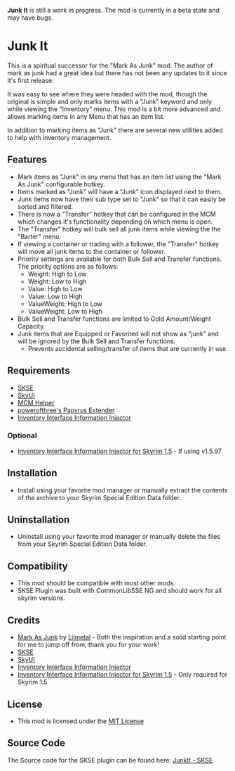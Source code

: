 __**Junk It**__ is still a work in progress. The mod is currently in a beta state and may have bugs.

# Junk It

This is a spiritual successor for the "Mark As Junk" mod. The author of mark as junk had a great idea but there has not been any updates to it since it's first release. 

It was easy to see where they were headed with the mod, though the original is simple and only marks items with a "Junk" keyword and only while viewing the "Inventory" menu. This mod is a bit more advanced and allows marking items in any Menu that has an item list. 

In addition to marking items as "Junk" there are several new utilities added to help with inventory management.

## Features

- Mark items as "Junk" in any menu that has an item list using the "Mark As Junk" configurable hotkey.
- Items marked as "Junk" will have a "Junk" icon displayed next to them.
- Junk items now have their sub type set to "Junk" so that it can easily be sorted and filtered.
- There is now a "Transfer" hotkey that can be configured in the MCM which changes it's functionality depending on which menu is open.
- The "Transfer" hotkey will bulk sell all junk items while viewing the the "Barter" menu.
- If viewing a container or trading with a follower, the "Transfer" hotkey will move all junk items to the container or follower.
- Priority settings are available for both Bulk Sell and Transfer functions. The priority options are as follows:
    - Weight: High to Low
    - Weight: Low to High
    - Value: High to Low
    - Value: Low to High
    - ValueWeight: High to Low
    - ValueWeight: Low to High
- Bulk Sell and Transfer functions are limited to Gold Amount/Weight Capacity.
- Junk items that are Equipped or Favorited will not show as "junk" and will be ignored by the Bulk Sell and Transfer functions.
    - Prevents accidental selling/transfer of items that are currently in use.

## Requirements

- [SKSE](https://skse.silverlock.org/)
- [SkyUI](https://www.nexusmods.com/skyrimspecialedition/mods/12604)
- [MCM Helper](https://www.nexusmods.com/skyrimspecialedition/mods/53000)
- [powerofthree's Papyrus Extender](https://www.nexusmods.com/skyrimspecialedition/mods/22854)
- [Inventory Interface Information Injector](https://www.nexusmods.com/skyrimspecialedition/mods/85702)

### Optional

- [Inventory Interface Information Injector for Skyrim 1.5](https://www.nexusmods.com/skyrimspecialedition/mods/87002) - If using v1.5.97

## Installation

- Install using your favorite mod manager or manually extract the contents of the archive to your Skyrim Special Edition Data folder.

## Uninstallation

- Uninstall using your favorite mod manager or manually delete the files from your Skyrim Special Edition Data folder.

## Compatibility

- This mod should be compatible with most other mods.
- SKSE Plugin was built with CommonLibSSE NG and should work for all skyrim versions. 

## Credits

- [Mark As Junk](https://www.nexusmods.com/skyrimspecialedition/mods/105245) by [Lilmetal](https://www.nexusmods.com/skyrimspecialedition/users/945068) - Both the inspiration and a solid starting point for me to jump off from, thank you for your work!
- [SKSE](https://skse.silverlock.org/)
- [SkyUI](https://www.nexusmods.com/skyrimspecialedition/mods/12604)
- [Inventory Interface Information Injector](https://www.nexusmods.com/skyrimspecialedition/mods/85702)
- [Inventory Interface Information Injector for Skyrim 1.5](https://www.nexusmods.com/skyrimspecialedition/mods/87002) - Only required for Skyrim 1.5

## License

- This mod is licensed under the [MIT License](https://opensource.org/licenses/MIT)

## Source Code

The Source code for the SKSE plugin can be found here: [JunkIt - SKSE](https://github.com/raziell74/skyrim-junk-it-ng-skse)
